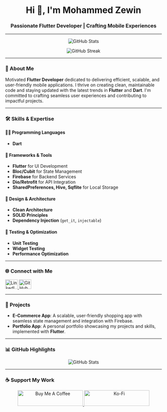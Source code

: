 <h1 align="center">Hi 👋, I'm Mohammed Zewin</h1>
<h3 align="center">Passionate Flutter Developer | Crafting Mobile Experiences</h3>

---

<p align="center">
  <img src="https://github-readme-stats.vercel.app/api?username=mohamedzewin01&show_icons=true&theme=radical&hide=c,cpp" alt="GitHub Stats" />
</p>

<p align="center">
  <img src="https://github-readme-streak-stats.herokuapp.com/?user=mohamedzewin01&theme=radical" alt="GitHub Streak" />
</p>

---

### 🌟 About Me

Motivated **Flutter Developer** dedicated to delivering efficient, scalable, and user-friendly mobile applications. I thrive on creating clean, maintainable code and staying updated with the latest trends in **Flutter** and **Dart**. I'm committed to crafting seamless user experiences and contributing to impactful projects.

---

### 🛠️ Skills & Expertise

#### 👨‍💻 Programming Languages
- **Dart**

#### 🌟 Frameworks & Tools
- **Flutter** for UI Development
- **Bloc/Cubit** for State Management
- **Firebase** for Backend Services
- **Dio/Retrofit** for API Integration
- **SharedPreferences, Hive, Sqflite** for Local Storage

#### 🎨 Design & Architecture
- **Clean Architecture** 
- **SOLID Principles**
- **Dependency Injection** (`get_it`, `injectable`)

#### 🧪 Testing & Optimization
- **Unit Testing**
- **Widget Testing**
- **Performance Optimization**

---

### 🌐 Connect with Me
<p align="left">
  <a href="https://www.linkedin.com/in/mohammed-zewin-55927226a" target="_blank">
    <img src="https://raw.githubusercontent.com/rahuldkjain/github-profile-readme-generator/master/src/images/icons/Social/linked-in-alt.svg" alt="LinkedIn" height="30" width="40" />
  </a>
  <a href="https://github.com/mohamedzewin01" target="_blank">
    <img src="https://cdn.jsdelivr.net/npm/simple-icons@3.0.1/icons/github.svg" alt="GitHub" height="30" width="40" />
  </a>
</p>

---

### 🚀 Projects

- **E-Commerce App**: A scalable, user-friendly shopping app with seamless state management and integration with Firebase.
- **Portfolio App**: A personal portfolio showcasing my projects and skills, implemented with **Flutter**.

---

### 📊 GitHub Highlights



<p align="center">
  <img src="https://github-readme-stats.vercel.app/api?username=mohamedzewin01&show_icons=true&theme=radical&hide=cpp,c" alt="GitHub Stats" />
</p>

---

### ☕ Support My Work

<p align="center">
  <a href="https://www.buymeacoffee.com/mohamedzewin01">
    <img src="https://cdn.buymeacoffee.com/buttons/v2/default-yellow.png" height="50" width="210" alt="Buy Me A Coffee" />
  </a>
  <a href="https://ko-fi.com/mohamedzewin01">
    <img src="https://cdn.ko-fi.com/cdn/kofi3.png?v=3" height="50" width="210" alt="Ko-Fi" />
  </a>
</p>
